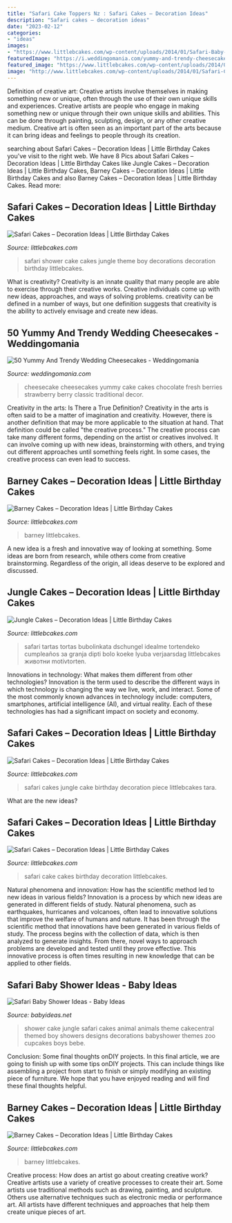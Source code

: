 ```yaml
---
title: "Safari Cake Toppers Nz : Safari Cakes – Decoration Ideas"
description: "Safari cakes – decoration ideas"
date: "2023-02-12"
categories:
- "ideas"
images:
- "https://www.littlebcakes.com/wp-content/uploads/2014/01/Safari-Baby-Shower-Cake.jpg"
featuredImage: "https://i.weddingomania.com/yummy-and-trendy-cheesecake-wedding-cakes-3.jpg"
featured_image: "https://www.littlebcakes.com/wp-content/uploads/2014/01/Safari-Cakes-Pictures-768x1024.jpg"
image: "http://www.littlebcakes.com/wp-content/uploads/2014/01/Safari-Cake-Becorations.jpg"
---
```



Definition of creative art: Creative artists involve themselves in making something new or unique, often through the use of their own unique skills and experiences.
Creative artists are people who engage in making something new or unique through their own unique skills and abilities. This can be done through painting, sculpting, design, or any other creative medium. Creative art is often seen as an important part of the arts because it can bring ideas and feelings to people through its creation.

	

		
searching about Safari Cakes – Decoration Ideas | Little Birthday Cakes you've visit to the right web. We have 8 Pics about Safari Cakes – Decoration Ideas | Little Birthday Cakes like Jungle Cakes – Decoration Ideas | Little Birthday Cakes, Barney Cakes – Decoration Ideas | Little Birthday Cakes and also Barney Cakes – Decoration Ideas | Little Birthday Cakes. Read more:
		
    
## Safari Cakes – Decoration Ideas | Little Birthday Cakes

<img loading=lazy src="https://www.littlebcakes.com/wp-content/uploads/2014/01/Safari-Baby-Shower-Cake.jpg" onerror="this.onerror=null;this.src='https://tse2.mm.bing.net/th?id=OIP.OX2vThK4ozaSKrd9HmQa_QHaJd&amp;pid=15.1';" alt="Safari Cakes – Decoration Ideas | Little Birthday Cakes">

_Source: littlebcakes.com_

>safari shower cake cakes jungle theme boy decorations decoration birthday littlebcakes. 

	

What is creativity?
Creativity is an innate quality that many people are able to exercise through their creative works. Creative individuals come up with new ideas, approaches, and ways of solving problems. creativity can be defined in a number of ways, but one definition suggests that creativity is the ability to actively envisage and create new ideas.

    
## 50 Yummy And Trendy Wedding Cheesecakes - Weddingomania

<img loading=lazy src="https://i.weddingomania.com/yummy-and-trendy-cheesecake-wedding-cakes-3.jpg" onerror="this.onerror=null;this.src='https://tse2.mm.bing.net/th?id=OIP.MbePHnbV9-00WDI8qTdvIAAAAA&amp;pid=15.1';" alt="50 Yummy And Trendy Wedding Cheesecakes - Weddingomania">

_Source: weddingomania.com_

>cheesecake cheesecakes yummy cake cakes chocolate fresh berries strawberry berry classic traditional decor. 

	

Creativity in the arts: Is There a True Definition?
Creativity in the arts is often said to be a matter of imagination and creativity. However, there is another definition that may be more applicable to the situation at hand. That definition could be called "the creative process." The creative process can take many different forms, depending on the artist or creatives involved. It can involve coming up with new ideas, brainstorming with others, and trying out different approaches until something feels right. In some cases, the creative process can even lead to success.

    
## Barney Cakes – Decoration Ideas | Little Birthday Cakes

<img loading=lazy src="https://www.littlebcakes.com/wp-content/uploads/2014/01/Barney-Birthday-Cake-753x1024.jpg" onerror="this.onerror=null;this.src='https://tse4.mm.bing.net/th?id=OIP.mvp4RTQK-DaFdQOkflophwHaKE&amp;pid=15.1';" alt="Barney Cakes – Decoration Ideas | Little Birthday Cakes">

_Source: littlebcakes.com_

>barney littlebcakes. 

	

A new idea is a fresh and innovative way of looking at something. Some ideas are born from research, while others come from creative brainstorming. Regardless of the origin, all ideas deserve to be explored and discussed.

    
## Jungle Cakes – Decoration Ideas | Little Birthday Cakes

<img loading=lazy src="https://www.littlebcakes.com/wp-content/uploads/2014/01/Jungle-Cakes.jpg" onerror="this.onerror=null;this.src='https://tse4.mm.bing.net/th?id=OIP.XjsE-6s-_lLIZiy3qHm-ewHaJ4&amp;pid=15.1';" alt="Jungle Cakes – Decoration Ideas | Little Birthday Cakes">

_Source: littlebcakes.com_

>safari tartas tortas bubolinkata dschungel idealme tortendeko cumpleaños за granja dipti bolo koeke lyuba verjaarsdag littlebcakes животни motivtorten. 

	

Innovations in technology: What makes them different from other technologies?
Innovation is the term used to describe the different ways in which technology is changing the way we live, work, and interact. Some of the most commonly known advances in technology include: computers, smartphones, artificial intelligence (AI), and virtual reality. Each of these technologies has had a significant impact on society and economy.

    
## Safari Cakes – Decoration Ideas | Little Birthday Cakes

<img loading=lazy src="https://www.littlebcakes.com/wp-content/uploads/2014/01/Safari-Cakes-Pictures-768x1024.jpg" onerror="this.onerror=null;this.src='https://tse4.mm.bing.net/th?id=OIP.G_xoIImjsZUYhIy1yOBCCgHaJ4&amp;pid=15.1';" alt="Safari Cakes – Decoration Ideas | Little Birthday Cakes">

_Source: littlebcakes.com_

>safari cakes jungle cake birthday decoration piece littlebcakes tara. 

	

What are the new ideas?
 

    
## Safari Cakes – Decoration Ideas | Little Birthday Cakes

<img loading=lazy src="http://www.littlebcakes.com/wp-content/uploads/2014/01/Safari-Cake-Becorations.jpg" onerror="this.onerror=null;this.src='https://tse2.mm.bing.net/th?id=OIP.8ZXMnowIO8hLw7b4xWrljgHaFj&amp;pid=15.1';" alt="Safari Cakes – Decoration Ideas | Little Birthday Cakes">

_Source: littlebcakes.com_

>safari cake cakes birthday decoration littlebcakes. 

	

Natural phenomena and innovation: How has the scientific method led to new ideas in various fields?
Innovation is a process by which new ideas are generated in different fields of study. Natural phenomena, such as earthquakes, hurricanes and volcanoes, often lead to innovative solutions that improve the welfare of humans and nature. It has been through the scientific method that innovations have been generated in various fields of study. The process begins with the collection of data, which is then analyzed to generate insights. From there, novel ways to approach problems are developed and tested until they prove effective. This innovative process is often times resulting in new knowledge that can be applied to other fields.

    
## Safari Baby Shower Ideas - Baby Ideas

<img loading=lazy src="http://www.babyideas.net/wp-content/uploads/2016/11/Jungle-baby-shower-cake-649x1024.jpg" onerror="this.onerror=null;this.src='https://tse3.mm.bing.net/th?id=OIP.8QOWU_gpTHlAT3IlASJhSgHaLr&amp;pid=15.1';" alt="Safari Baby Shower Ideas - Baby Ideas">

_Source: babyideas.net_

>shower cake jungle safari cakes animal animals theme cakecentral themed boy showers designs decorations babyshower themes zoo cupcakes boys bebe. 

	

Conclusion: Some final thoughts onDIY projects.
In this final article, we are going to finish up with some tips onDIY projects. This can include things like assembling a project from start to finish or simply modifying an existing piece of furniture. We hope that you have enjoyed reading and will find these final thoughts helpful.

    
## Barney Cakes – Decoration Ideas | Little Birthday Cakes

<img loading=lazy src="https://www.littlebcakes.com/wp-content/uploads/2014/01/Barney-Cake-Ideas-643x1024.jpg" onerror="this.onerror=null;this.src='https://tse4.mm.bing.net/th?id=OIP.lexI2QQZDnM-7YPboBgdswHaLy&amp;pid=15.1';" alt="Barney Cakes – Decoration Ideas | Little Birthday Cakes">

_Source: littlebcakes.com_

>barney littlebcakes. 

	

Creative process: How does an artist go about creating creative work?
Creative artists use a variety of creative processes to create their art. Some artists use traditional methods such as drawing, painting, and sculpture. Others use alternative techniques such as electronic media or performance art. All artists have different techniques and approaches that help them create unique pieces of art.

